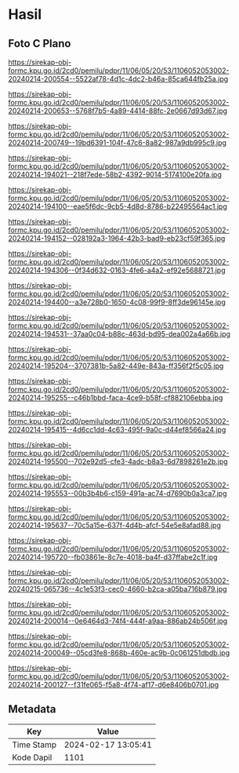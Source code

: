 # Hasil

## Foto C Plano

https://sirekap-obj-formc.kpu.go.id/2cd0/pemilu/pdpr/11/06/05/20/53/1106052053002-20240214-200554--5522af78-4d1c-4dc2-b46a-85ca644fb25a.jpg

https://sirekap-obj-formc.kpu.go.id/2cd0/pemilu/pdpr/11/06/05/20/53/1106052053002-20240214-200653--5768f7b5-4a89-4414-88fc-2e0667d93d67.jpg

https://sirekap-obj-formc.kpu.go.id/2cd0/pemilu/pdpr/11/06/05/20/53/1106052053002-20240214-200749--19bd6391-104f-47c6-8a82-987a9db995c9.jpg

https://sirekap-obj-formc.kpu.go.id/2cd0/pemilu/pdpr/11/06/05/20/53/1106052053002-20240214-194021--218f7ede-58b2-4392-9014-5174100e20fa.jpg

https://sirekap-obj-formc.kpu.go.id/2cd0/pemilu/pdpr/11/06/05/20/53/1106052053002-20240214-194100--eae5f6dc-9cb5-4d8d-8786-b22495564ac1.jpg

https://sirekap-obj-formc.kpu.go.id/2cd0/pemilu/pdpr/11/06/05/20/53/1106052053002-20240214-194152--028192a3-1964-42b3-bad9-eb23cf59f365.jpg

https://sirekap-obj-formc.kpu.go.id/2cd0/pemilu/pdpr/11/06/05/20/53/1106052053002-20240214-194306--0f34d632-0163-4fe6-a4a2-ef92e5688721.jpg

https://sirekap-obj-formc.kpu.go.id/2cd0/pemilu/pdpr/11/06/05/20/53/1106052053002-20240214-194400--a3e728b0-1650-4c08-99f9-8ff3de96145e.jpg

https://sirekap-obj-formc.kpu.go.id/2cd0/pemilu/pdpr/11/06/05/20/53/1106052053002-20240214-194531--37aa0c04-b88c-463d-bd95-dea002a4a66b.jpg

https://sirekap-obj-formc.kpu.go.id/2cd0/pemilu/pdpr/11/06/05/20/53/1106052053002-20240214-195204--3707381b-5a82-449e-843a-ff356f2f5c05.jpg

https://sirekap-obj-formc.kpu.go.id/2cd0/pemilu/pdpr/11/06/05/20/53/1106052053002-20240214-195255--c46b1bbd-faca-4ce9-b58f-cf882106ebba.jpg

https://sirekap-obj-formc.kpu.go.id/2cd0/pemilu/pdpr/11/06/05/20/53/1106052053002-20240214-195415--4d6cc1dd-4c63-495f-9a0c-d44ef8566a24.jpg

https://sirekap-obj-formc.kpu.go.id/2cd0/pemilu/pdpr/11/06/05/20/53/1106052053002-20240214-195500--702e92d5-cfe3-4adc-b8a3-6d7898261e2b.jpg

https://sirekap-obj-formc.kpu.go.id/2cd0/pemilu/pdpr/11/06/05/20/53/1106052053002-20240214-195553--00b3b4b6-c159-491a-ac74-d7690b0a3ca7.jpg

https://sirekap-obj-formc.kpu.go.id/2cd0/pemilu/pdpr/11/06/05/20/53/1106052053002-20240214-195637--70c5a15e-637f-4d4b-afcf-54e5e8afad88.jpg

https://sirekap-obj-formc.kpu.go.id/2cd0/pemilu/pdpr/11/06/05/20/53/1106052053002-20240214-195720--fb03861e-8c7e-4018-ba4f-d37ffabe2c1f.jpg

https://sirekap-obj-formc.kpu.go.id/2cd0/pemilu/pdpr/11/06/05/20/53/1106052053002-20240215-065736--4c1e53f3-cec0-4660-b2ca-a05ba716b879.jpg

https://sirekap-obj-formc.kpu.go.id/2cd0/pemilu/pdpr/11/06/05/20/53/1106052053002-20240214-200014--0e6464d3-74f4-444f-a9aa-886ab24b506f.jpg

https://sirekap-obj-formc.kpu.go.id/2cd0/pemilu/pdpr/11/06/05/20/53/1106052053002-20240214-200049--05cd3fe8-868b-460e-ac9b-0c061251dbdb.jpg

https://sirekap-obj-formc.kpu.go.id/2cd0/pemilu/pdpr/11/06/05/20/53/1106052053002-20240214-200127--f31fe065-f5a8-4f74-af17-d6e8406b0701.jpg


## Metadata

| Key        | Value               |
| ---------- | ------------------- |
| Time Stamp | 2024-02-17 13:05:41 |
| Kode Dapil | 1101                |



